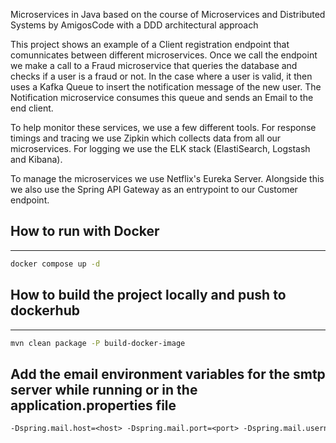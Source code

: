 Microservices in Java based on the course of Microservices and Distributed Systems by AmigosCode with a DDD architectural approach

This project shows an example of a Client registration endpoint that comunnicates between different microservices. Once we call the endpoint we make a call to a Fraud microservice that queries the database and checks if a user is a fraud or not. In the case where a user is valid, it then uses a Kafka Queue to insert the notification message of the new user. The Notification microservice consumes this queue and sends an Email to the end client.

To help monitor these services, we use a few different tools. For response timings and tracing we use Zipkin which collects data from all our microservices. For logging we use the ELK stack (ElastiSearch, Logstash and Kibana).

To manage the microservices we use Netflix's Eureka Server. Alongside this we also use the Spring API Gateway as an entrypoint to our Customer endpoint.

## How to run with Docker
---
```bash
docker compose up -d
```

## How to build the project locally and push to dockerhub
---
```bash
mvn clean package -P build-docker-image
```

## Add the email environment variables for the smtp server while running or in the application.properties file
```txt
-Dspring.mail.host=<host> -Dspring.mail.port=<port> -Dspring.mail.username=<Username> -Dspring.mail.password=<Password>
```
